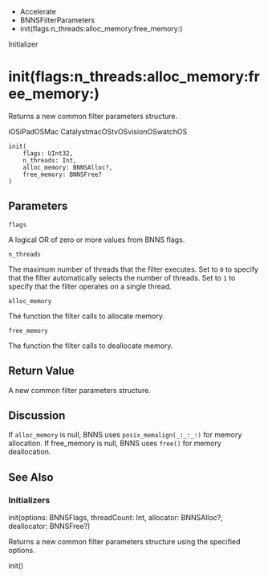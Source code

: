 

- Accelerate
- BNNSFilterParameters
-  init(flags:n_threads:alloc_memory:free_memory:) 

Initializer

# init(flags:n_threads:alloc_memory:free_memory:)

Returns a new common filter parameters structure.

iOSiPadOSMac CatalystmacOStvOSvisionOSwatchOS

``` source
init(
    flags: UInt32,
    n_threads: Int,
    alloc_memory: BNNSAlloc?,
    free_memory: BNNSFree?
)
```

## Parameters 

`flags`  

A logical OR of zero or more values from BNNS flags.

`n_threads`  

The maximum number of threads that the filter executes. Set to `0` to specify that the filter automatically selects the number of threads. Set to `1` to specify that the filter operates on a single thread.

`alloc_memory`  

The function the filter calls to allocate memory.

`free_memory`  

The function the filter calls to deallocate memory.

## Return Value

A new common filter parameters structure.

## Discussion

If `alloc_memory` is null, BNNS uses `posix_memalign(_:_:_:)` for memory allocation. If free_memory is null, BNNS uses `free()` for memory deallocation.

## See Also

### Initializers

init(options: BNNSFlags, threadCount: Int, allocator: BNNSAlloc?, deallocator: BNNSFree?)

Returns a new common filter parameters structure using the specified options.

init()

